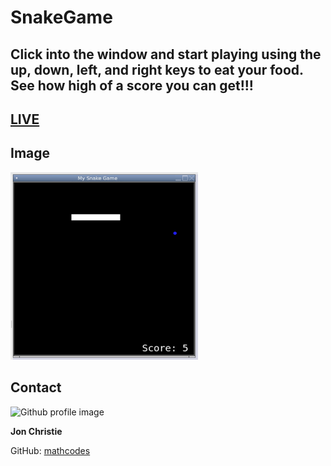 # SnakeGame

## Click into the window and start playing using the up, down, left, and right keys to eat your food. See how high of a score you can get!!!

## [LIVE](https://replit.com/@fullstack11235/SnakeGame#scoreboard.py)

## Image

<img src ="/SnakeGame.png" alt="Github profile image" width="300px" height="300px" />

## Contact
<img src ="https://avatars0.githubusercontent.com/u/17928947?v=4" alt="Github profile image" width="80px" height="80px" />

__Jon Christie__ 

GitHub: [mathcodes](https://github.com/mathcodes) 
